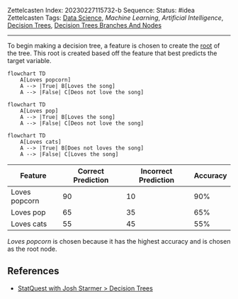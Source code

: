 Zettelcasten Index: 20230227115732-b
Sequence:
Status: #idea
Zettelcasten Tags: [Data Science](../map-of-content/Data%20Science.md), *Machine Learning*, *Artificial Intelligence*, [Decision Trees](Decision%20Trees.md), [Decision Trees Branches And Nodes](Decision%20Trees%20Branches%20And%20Nodes.md)

---

To begin making a decision tree, a feature is chosen to create the [root](Decision%20Trees%20Branches%20And%20Nodes.md) of the tree. This root is created based off the feature that best predicts the target variable.

````mermaid
flowchart TD
    A[Loves popcorn]
    A --> |True| B[Loves the song]
    A --> |False| C[Deos not love the song]
````

````mermaid
flowchart TD
    A[Loves pop]
    A --> |True| B[Loves the song]
    A --> |False| C[Deos not love the song]
````

````mermaid
flowchart TD
    A[Loves cats]
    A --> |True| B[Does not loves the song]
    A --> |False| C[Loves the song]
````

|Feature|Correct Prediction|Incorrect Prediction|Accuracy|
|-------|------------------|--------------------|--------|
|Loves popcorn|90|10|90%|
|Loves pop|65|35|65%|
|Loves cats|55|45|55%|

*Loves popcorn* is chosen because it has the highest accuracy and is chosen as the root node.

## References

* [StatQuest with Josh Starmer > Decision Trees](../references/StatQuest%20with%20Josh%20Starmer.md#decision-trees)
